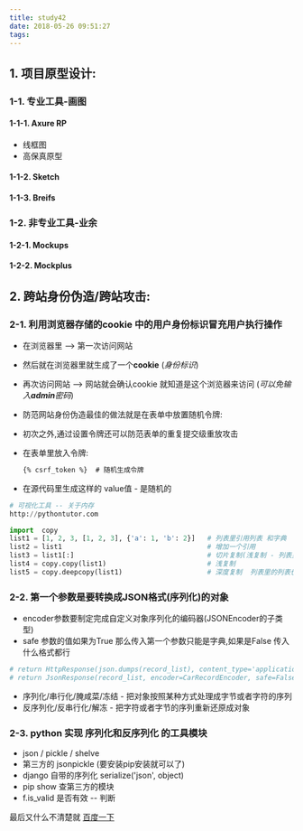 ```yaml
---
title: study42
date: 2018-05-26 09:51:27
tags:
---
```


## 1. 项目原型设计:

### 1-1. 专业工具-画图

#### 1-1-1. Axure RP

  - 线框图
  - 高保真原型

<!--more-->

#### 1-1-2. Sketch 

#### 1-1-3. Breifs

### 1-2. 非专业工具-业余

#### 1-2-1. Mockups

#### 1-2-2. Mockplus

## 2. 跨站身份伪造/跨站攻击:

### 2-1. 利用浏览器存储的cookie 中的用户身份标识冒充用户执行操作

- 在浏览器里 --> 第一次访问网站  

- 然后就在浏览器里就生成了一个**cookie** (*身份标识*)

- 再次访问网站 --> 网站就会确认cookie 就知道是这个浏览器来访问 (*可以免输入**admin**密码*)

- 防范网站身份伪造最佳的做法就是在表单中放置随机令牌:

- 初次之外,通过设置令牌还可以防范表单的重复提交级重放攻击

- 在表单里放入令牌:

  ```html
  {% csrf_token %}  # 随机生成令牌
  ```

- 在源代码里生成这样的 value值 - 是随机的

  <input type='hidden' name='csrfmiddlewaretoken' value='0BbVp6MY7fzc2GD5wMvrSWfJ9RHXArOJ1jChiW9Kvf5ejBKc4GX7QseKK84OmDlA' />   

```python
# 可视化工具 -- 关于内存
http://pythontutor.com

import  copy
list1 = [1, 2, 3, [1, 2, 3], {'a': 1, 'b': 2}]   # 列表里引用列表 和字典
list2 = list1                                    # 增加一个引用
list3 = list1[:]                                 # 切片复制(浅复制 - 列表里的列表,字典引用没有复制) 
list4 = copy.copy(list1)                         # 浅复制
list5 = copy.deepcopy(list1)                     # 深度复制  列表里的列表也复制了
```

### 2-2. 第一个参数是要转换成JSON格式(序列化)的对象

- encoder参数要制定完成自定义对象序列化的编码器(JSONEncoder的子类型)
- safe 参数的值如果为True 那么传入第一个参数只能是字典,如果是False 传入什么格式都行

```python
# return HttpResponse(json.dumps(record_list), content_type='application/json; charset=utf-8')
# return JsonResponse(record_list, encoder=CarRecordEncoder, safe=False)
```

- 序列化/串行化/腌咸菜/冻结  - 把对象按照某种方式处理成字节或者字符的序列
- 反序列化/反串行化/解冻     - 把字符或者字节的序列重新还原成对象

### 2-3. python 实现 序列化和反序列化 的工具模块  

- json / pickle / shelve  
- 第三方的  jsonpickle  (要安装pip安装就可以了)
- django 自带的序列化 serialize('json', object)
- pip show 查第三方的模块
- f.is_valid 是否有效 -- 判断

最后又什么不清楚就      [百度一下](https://www.baidu.com)    

